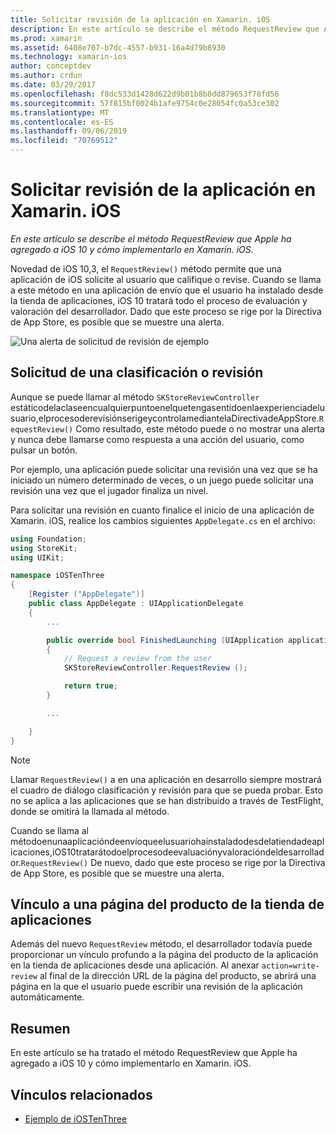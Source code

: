 ```yaml
---
title: Solicitar revisión de la aplicación en Xamarin. iOS
description: En este artículo se describe el método RequestReview que Apple agregó a iOS 10 y se describe cómo implementarlo en Xamarin. iOS.
ms.prod: xamarin
ms.assetid: 6408e707-b7dc-4557-b931-16a4d79b8930
ms.technology: xamarin-ios
author: conceptdev
ms.author: crdun
ms.date: 03/29/2017
ms.openlocfilehash: f8dc533d1428d622d9b01b8b8dd879653f78fd56
ms.sourcegitcommit: 57f815bf0024b1afe9754c0e28054fc0a53ce302
ms.translationtype: MT
ms.contentlocale: es-ES
ms.lasthandoff: 09/06/2019
ms.locfileid: "70769512"
---
```

# <a name="request-app-review-in-xamarinios"></a>Solicitar revisión de la aplicación en Xamarin. iOS

_En este artículo se describe el método RequestReview que Apple ha agregado a iOS 10 y cómo implementarlo en Xamarin. iOS._

Novedad de iOS 10,3, el `RequestReview()` método permite que una aplicación de iOS solicite al usuario que califique o revise. Cuando se llama a este método en una aplicación de envío que el usuario ha instalado desde la tienda de aplicaciones, iOS 10 tratará todo el proceso de evaluación y valoración del desarrollador. Dado que este proceso se rige por la Directiva de App Store, es posible que se muestre una alerta.

![](request-app-review-images/review01.png "Una alerta de solicitud de revisión de ejemplo")

## <a name="requesting-a-rating-or-review"></a>Solicitud de una clasificación o revisión

Aunque se puede llamar al método `SKStoreReviewController` estáticodelaclaseencualquierpuntoenelquetengasentidoenlaexperienciadelusuario,elprocesoderevisiónserigeycontrolamediantelaDirectivadeAppStore.`RequestReview()` Como resultado, este método puede o no mostrar una alerta y nunca debe llamarse como respuesta a una acción del usuario, como pulsar un botón.

Por ejemplo, una aplicación puede solicitar una revisión una vez que se ha iniciado un número determinado de veces, o un juego puede solicitar una revisión una vez que el jugador finaliza un nivel.

Para solicitar una revisión en cuanto finalice el inicio de una aplicación de Xamarin. iOS, realice los cambios siguientes `AppDelegate.cs` en el archivo:

```csharp
using Foundation;
using StoreKit;
using UIKit;

namespace iOSTenThree
{
    [Register ("AppDelegate")]
    public class AppDelegate : UIApplicationDelegate
    {
        ...

        public override bool FinishedLaunching (UIApplication application, NSDictionary launchOptions)
        {
            // Request a review from the user
            SKStoreReviewController.RequestReview ();

            return true;
        }

        ...

    }
}
```

> [!NOTE]
> Llamar `RequestReview()` a en una aplicación en desarrollo siempre mostrará el cuadro de diálogo clasificación y revisión para que se pueda probar. Esto no se aplica a las aplicaciones que se han distribuido a través de TestFlight, donde se omitirá la llamada al método.

Cuando se llama al métodoenunaaplicacióndeenvíoqueelusuariohainstaladodesdelatiendadeaplicaciones,iOS10tratarátodoelprocesodeevaluaciónyvaloracióndeldesarrollador.`RequestReview()` De nuevo, dado que este proceso se rige por la Directiva de App Store, es posible que se muestre una alerta.

## <a name="linking-to-an-app-store-product-page"></a>Vínculo a una página del producto de la tienda de aplicaciones 

Además del nuevo `RequestReview` método, el desarrollador todavía puede proporcionar un vínculo profundo a la página del producto de la aplicación en la tienda de aplicaciones desde una aplicación. Al anexar `action=write-review` al final de la dirección URL de la página del producto, se abrirá una página en la que el usuario puede escribir una revisión de la aplicación automáticamente. 

## <a name="summary"></a>Resumen

En este artículo se ha tratado el método RequestReview que Apple ha agregado a iOS 10 y cómo implementarlo en Xamarin. iOS.

## <a name="related-links"></a>Vínculos relacionados

- [Ejemplo de iOSTenThree](https://docs.microsoft.com/samples/xamarin/ios-samples/ios10-iostenthree/)
